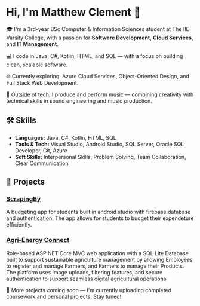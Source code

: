 # Hi, I'm Matthew Clement 👋

🎓 I'm a 3rd-year BSc Computer & Information Sciences student at The IIE Varsity College, with a passion for **Software Development**, **Cloud Services**, and **IT Management**.

💻 I code in Java, C#, Kotlin, HTML, and SQL — with a focus on building clean, scalable software.

🌐 Currently exploring: Azure Cloud Services, Object-Oriented Design, and Full Stack Web Development.

🎵 Outside of tech, I produce and perform music — combining creativity with technical skills in sound engineering and music production.

## 🛠️ Skills
- **Languages:** Java, C#, Kotlin, HTML, SQL
- **Tools & Tech:** Visual Studio, Android Studio, SQL Server, Oracle SQL Developer, Git, Azure
- **Soft Skills:** Interpersonal Skills, Problem Solving, Team Collaboration, Clear Communication

## 📂 Projects

### [ScrapingBy](https://github.com/STSpencerPeters/ScrapingBy.git)
A budgeting app for students built in android studio with firebase database and authentication. The app allows for students to budget their expendeture efficiently.

### [Agri-Energy Connect](https://github.com/ST10247110/AgriEnergyConnect.git)
Role-based ASP.NET Core MVC web application with a SQL Lite Database built to support sustainable agriculture management by allowing Employees to register and manage Farmers, and Farmers to manage their Products. The platform uses image uploads, filtering features, and secure authentication to support seamless digital agricultural operations.


🚀 More projects coming soon — I'm currently uploading completed coursework and personal projects. Stay tuned!

